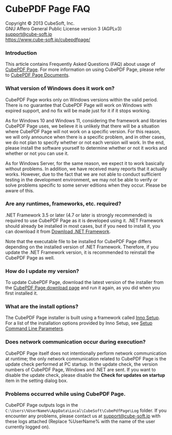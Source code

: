 CubePDF Page FAQ
====

Copyright © 2013 CubeSoft, Inc.  
GNU Affero General Public License version 3 (AGPLv3)  
support@cube-soft.jp  
https://www.cube-soft.jp/cubepdfpage/

### Introduction

This article contains Frequently Asked Questions (FAQ) about usage of [CubePDF Page](https://www.cube-soft.jp/en/cubepdfpage/). For more information on using CubePDF Page, please refer to [CubePDF Page Documents](https://en.cube-soft.jp/entry/cubepdf-page).


### What version of Windows does it work on?

CubePDF Page works only on Windows versions within the valid period. There is no guarantee that CubePDF Page will work on Windows with expired support, and no fix will be made just for it if it stops working.

As for Windows 10 and Windows 11, considering the framework and libraries CubePDF Page uses, we believe it is unlikely that there will be a situation where CubePDF Page will not work on a specific version. For this reason, we will only announce when there is a specific problem, and in other cases, we do not plan to specify whether or not each version will work. In the end, please install the software yourself to determine whether or not it works and whether or not you can use it.

As for Windows Server, for the same reason, we expect it to work basically without problems. In addition, we have received many reports that it actually works. However, due to the fact that we are not able to conduct sufficient testing in the development environment, we may not be able to verify or solve problems specific to some server editions when they occur. Please be aware of this.

### Are any runtimes, frameworks, etc. required?

.NET Framework 3.5 or later (4.7 or later is strongly recommended) is required to use CubePDF Page as it is developed using it. .NET Framework should already be installed in most cases, but if you need to install it, you can download it from [Download .NET Framework](https://dotnet.microsoft.com/download/dotnet-framework).

Note that the executable file to be installed for CubePDF Page differs depending on the installed version of .NET Framework. Therefore, if you update the .NET Framework version, it is recommended to reinstall the CubePDF Page as well.

### How do I update my version?

To update CubePDF Page, download the latest version of the installer from the [CubePDF Page download page](https://www.cube-soft.jp/en/cubepdfpage/) and run it again, as you did when you first installed it.

### What are the install options?

The CubePDF Page installer is built using a framework called [Inno Setup](http://www.jrsoftware.org/isinfo.php). For a list of the installation options provided by Inno Setup, see [Setup Command Line Parameters](http://www.jrsoftware.org/ishelp/index.php?topic=setupcmdline).

### Does network communication occur during execution?

CubePDF Page itself does not intentionally perform network communication at runtime; the only network communication related to CubePDF Page is the update check performed at PC startup. In the update check, the version numbers of CubePDF Page, Windows and .NET are sent. If you want to disable the update check, please disable the **Check for updates on startup** item in the setting dialog box.

### Problems occurred while using CubePDF Page.

CubePDF Page outputs logs in the ```C:\Users\%UserName%\AppData\Local\CubeSoft\CubePdfPage\Log``` folder. If you encounter any problems, please contact us at support@cube-soft.jp with these logs attached (Replace %UserName% with the name of the user currently logged on).
